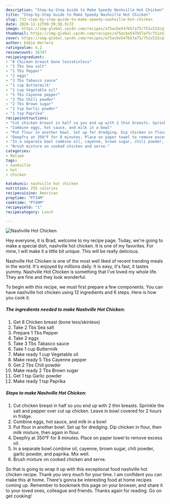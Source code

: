 ```yaml
---
description: "Step-by-Step Guide to Make Speedy Nashville Hot Chicken"
title: "Step-by-Step Guide to Make Speedy Nashville Hot Chicken"
slug: 733-step-by-step-guide-to-make-speedy-nashville-hot-chicken
date: 2020-12-12T09:39:58.917Z
image: https://img-global.cpcdn.com/recipes/a75acbe547b57a75/751x532cq70/nashville-hot-chicken-recipe-main-photo.jpg
thumbnail: https://img-global.cpcdn.com/recipes/a75acbe547b57a75/751x532cq70/nashville-hot-chicken-recipe-main-photo.jpg
cover: https://img-global.cpcdn.com/recipes/a75acbe547b57a75/751x532cq70/nashville-hot-chicken-recipe-main-photo.jpg
author: Eddie Herrera
ratingvalue: 4.2
reviewcount: 16747
recipeingredient:
- "8 Chicken breast bone lessskinless"
- "2 Tbs Sea salt"
- "1 Tbs Pepper"
- "2 eggs"
- "3 Tbs Tabasco sauce"
- "1 cup Buttermilk"
- "1 cup Vegetable oil"
- "5 Tbs Cayenne pepper"
- "2 Tbs Chili powder"
- "2 Tbs Brown sugar"
- "1 tsp Garlic powder"
- "1 tsp Paprika"
recipeinstructions:
- "Cut chicken breast in half so you end up with 2 thin breasts. Sprinkle the salt and pepper over cut up chicken. Leave in bowl covered for 2 hours in fridge."
- "Combine eggs, hot sauce, and milk in a bowl"
- "Put flour in another bowl. Set up for dredging. Dip chicken in flour, then milk mixture, then again in flour."
- "Deepfry at 350°F for 8 minutes. Place on paper towel to remove excess oil."
- "In a separate bowl combine oil, cayenne, brown sugar, chili powder, garlic powder, and paprika. Mix well."
- "Brush mixture on cooked chicken and serve."
categories:
- Recipe
tags:
- nashville
- hot
- chicken

katakunci: nashville hot chicken 
nutrition: 255 calories
recipecuisine: American
preptime: "PT34M"
cooktime: "PT49M"
recipeyield: "1"
recipecategory: Lunch

---
```



![Nashville Hot Chicken](https://img-global.cpcdn.com/recipes/a75acbe547b57a75/751x532cq70/nashville-hot-chicken-recipe-main-photo.jpg)

Hey everyone, it is Brad, welcome to my recipe page. Today, we're going to make a special dish, nashville hot chicken. It is one of my favorites. For mine, I will make it a little bit unique. This will be really delicious.



Nashville Hot Chicken is one of the most well liked of recent trending meals in the world. It's enjoyed by millions daily. It is easy, it's fast, it tastes yummy. Nashville Hot Chicken is something that I've loved my whole life. They are fine and they look wonderful.


To begin with this recipe, we must first prepare a few components. You can have nashville hot chicken using 12 ingredients and 6 steps. Here is how you cook it.

<!--inarticleads1-->

##### The ingredients needed to make Nashville Hot Chicken:

1. Get 8 Chicken breast (bone less/skinless)
1. Take 2 Tbs Sea salt
1. Prepare 1 Tbs Pepper
1. Take 2 eggs
1. Take 3 Tbs Tabasco sauce
1. Take 1 cup Buttermilk
1. Make ready 1 cup Vegetable oil
1. Make ready 5 Tbs Cayenne pepper
1. Get 2 Tbs Chili powder
1. Make ready 2 Tbs Brown sugar
1. Get 1 tsp Garlic powder
1. Make ready 1 tsp Paprika




<!--inarticleads2-->

##### Steps to make Nashville Hot Chicken:

1. Cut chicken breast in half so you end up with 2 thin breasts. Sprinkle the salt and pepper over cut up chicken. Leave in bowl covered for 2 hours in fridge.
1. Combine eggs, hot sauce, and milk in a bowl
1. Put flour in another bowl. Set up for dredging. Dip chicken in flour, then milk mixture, then again in flour.
1. Deepfry at 350°F for 8 minutes. Place on paper towel to remove excess oil.
1. In a separate bowl combine oil, cayenne, brown sugar, chili powder, garlic powder, and paprika. Mix well.
1. Brush mixture on cooked chicken and serve.




So that is going to wrap it up with this exceptional food nashville hot chicken recipe. Thank you very much for your time. I am confident you can make this at home. There's gonna be interesting food at home recipes coming up. Remember to bookmark this page on your browser, and share it to your loved ones, colleague and friends. Thanks again for reading. Go on get cooking!
